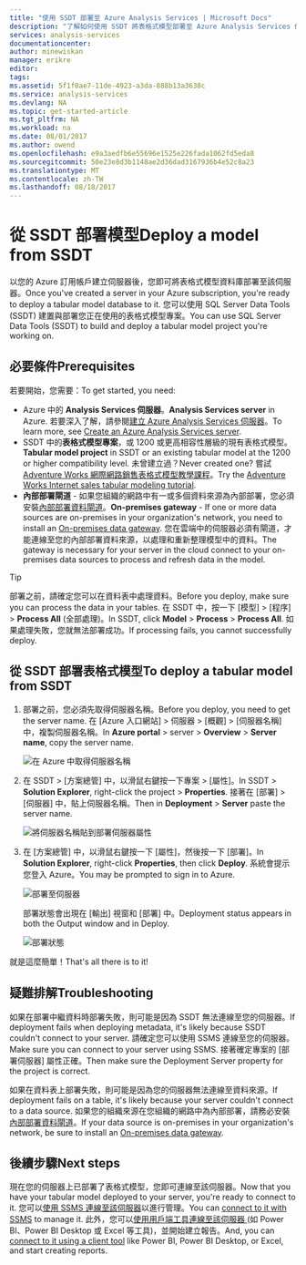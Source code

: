 ```yaml
---
title: "使用 SSDT 部署至 Azure Analysis Services | Microsoft Docs"
description: "了解如何使用 SSDT 將表格式模型部署至 Azure Analysis Services 伺服器。"
services: analysis-services
documentationcenter: 
author: minewiskan
manager: erikre
editor: 
tags: 
ms.assetid: 5f1f0ae7-11de-4923-a3da-888b13a3638c
ms.service: analysis-services
ms.devlang: NA
ms.topic: get-started-article
ms.tgt_pltfrm: NA
ms.workload: na
ms.date: 08/01/2017
ms.author: owend
ms.openlocfilehash: e9a3aedfb6e55696e1525e226fada1062fd5eda8
ms.sourcegitcommit: 50e23e8d3b1148ae2d36dad3167936b4e52c8a23
ms.translationtype: MT
ms.contentlocale: zh-TW
ms.lasthandoff: 08/18/2017
---
```

# <a name="deploy-a-model-from-ssdt"></a><span data-ttu-id="08d7d-103">從 SSDT 部署模型</span><span class="sxs-lookup"><span data-stu-id="08d7d-103">Deploy a model from SSDT</span></span>
<span data-ttu-id="08d7d-104">以您的 Azure 訂用帳戶建立伺服器後，您即可將表格式模型資料庫部署至該伺服器。</span><span class="sxs-lookup"><span data-stu-id="08d7d-104">Once you've created a server in your Azure subscription, you're ready to deploy a tabular model database to it.</span></span> <span data-ttu-id="08d7d-105">您可以使用 SQL Server Data Tools (SSDT) 建置與部署您正在使用的表格式模型專案。</span><span class="sxs-lookup"><span data-stu-id="08d7d-105">You can use SQL Server Data Tools (SSDT) to build and deploy a tabular model project you're working on.</span></span> 

## <a name="prerequisites"></a><span data-ttu-id="08d7d-106">必要條件</span><span class="sxs-lookup"><span data-stu-id="08d7d-106">Prerequisites</span></span>
<span data-ttu-id="08d7d-107">若要開始，您需要：</span><span class="sxs-lookup"><span data-stu-id="08d7d-107">To get started, you need:</span></span>

* <span data-ttu-id="08d7d-108">Azure 中的 **Analysis Services 伺服器**。</span><span class="sxs-lookup"><span data-stu-id="08d7d-108">**Analysis Services server** in Azure.</span></span> <span data-ttu-id="08d7d-109">若要深入了解，請參閱[建立 Azure Analysis Services 伺服器](analysis-services-create-server.md)。</span><span class="sxs-lookup"><span data-stu-id="08d7d-109">To learn more, see [Create an Azure Analysis Services server](analysis-services-create-server.md).</span></span>
* <span data-ttu-id="08d7d-110">SSDT 中的**表格式模型專案**，或 1200 或更高相容性層級的現有表格式模型。</span><span class="sxs-lookup"><span data-stu-id="08d7d-110">**Tabular model project** in SSDT or an existing tabular model at the 1200 or higher compatibility level.</span></span> <span data-ttu-id="08d7d-111">未曾建立過？</span><span class="sxs-lookup"><span data-stu-id="08d7d-111">Never created one?</span></span> <span data-ttu-id="08d7d-112">嘗試 [Adventure Works 網際網路銷售表格式模型教學課程](https://msdn.microsoft.com/library/hh231691.aspx)。</span><span class="sxs-lookup"><span data-stu-id="08d7d-112">Try the [Adventure Works Internet sales tabular modeling tutorial](https://msdn.microsoft.com/library/hh231691.aspx).</span></span>
* <span data-ttu-id="08d7d-113">**內部部署閘道** - 如果您組織的網路中有一或多個資料來源為內部部署，您必須安裝[內部部署資料閘道](analysis-services-gateway.md)。</span><span class="sxs-lookup"><span data-stu-id="08d7d-113">**On-premises gateway** - If one or more data sources are on-premises in your organization's network, you need to install an [On-premises data gateway](analysis-services-gateway.md).</span></span> <span data-ttu-id="08d7d-114">您在雲端中的伺服器必須有閘道，才能連線至您的內部部署資料來源，以處理和重新整理模型中的資料。</span><span class="sxs-lookup"><span data-stu-id="08d7d-114">The gateway is necessary for your server in the cloud connect to your on-premises data sources to process and refresh data in the model.</span></span>

> [!TIP]
> <span data-ttu-id="08d7d-115">部署之前，請確定您可以在資料表中處理資料。</span><span class="sxs-lookup"><span data-stu-id="08d7d-115">Before you deploy, make sure you can process the data in your tables.</span></span> <span data-ttu-id="08d7d-116">在 SSDT 中，按一下 [模型]  >  [程序]  >  **Process All** (全部處理)。</span><span class="sxs-lookup"><span data-stu-id="08d7d-116">In SSDT, click **Model** > **Process** > **Process All**.</span></span> <span data-ttu-id="08d7d-117">如果處理失敗，您就無法部署成功。</span><span class="sxs-lookup"><span data-stu-id="08d7d-117">If processing fails, you cannot successfully deploy.</span></span>
> 
> 

## <a name="to-deploy-a-tabular-model-from-ssdt"></a><span data-ttu-id="08d7d-118">從 SSDT 部署表格式模型</span><span class="sxs-lookup"><span data-stu-id="08d7d-118">To deploy a tabular model from SSDT</span></span>

1. <span data-ttu-id="08d7d-119">部署之前，您必須先取得伺服器名稱。</span><span class="sxs-lookup"><span data-stu-id="08d7d-119">Before you deploy, you need to get the server name.</span></span> <span data-ttu-id="08d7d-120">在 [Azure 入口網站] > 伺服器 > [概觀]  >  [伺服器名稱] 中，複製伺服器名稱。</span><span class="sxs-lookup"><span data-stu-id="08d7d-120">In **Azure portal** > server > **Overview** > **Server name**, copy the server name.</span></span>
   
    ![在 Azure 中取得伺服器名稱](./media/analysis-services-deploy/aas-deploy-get-server-name.png)
2. <span data-ttu-id="08d7d-122">在 SSDT > [方案總管] 中，以滑鼠右鍵按一下專案 > [屬性]。</span><span class="sxs-lookup"><span data-stu-id="08d7d-122">In SSDT > **Solution Explorer**, right-click the project > **Properties**.</span></span> <span data-ttu-id="08d7d-123">接著在 [部署]  >  [伺服器] 中，貼上伺服器名稱。</span><span class="sxs-lookup"><span data-stu-id="08d7d-123">Then in **Deployment** > **Server** paste the server name.</span></span>   
   
    ![將伺服器名稱貼到部署伺服器屬性](./media/analysis-services-deploy/aas-deploy-deployment-server-property.png)
3. <span data-ttu-id="08d7d-125">在 [方案總管] 中，以滑鼠右鍵按一下 [屬性]，然後按一下 [部署]。</span><span class="sxs-lookup"><span data-stu-id="08d7d-125">In **Solution Explorer**, right-click **Properties**, then click **Deploy**.</span></span> <span data-ttu-id="08d7d-126">系統會提示您登入 Azure。</span><span class="sxs-lookup"><span data-stu-id="08d7d-126">You may be prompted to sign in to Azure.</span></span>
   
    ![部署至伺服器](./media/analysis-services-deploy/aas-deploy-deploy.png)
   
    <span data-ttu-id="08d7d-128">部署狀態會出現在 [輸出] 視窗和 [部署] 中。</span><span class="sxs-lookup"><span data-stu-id="08d7d-128">Deployment status appears in both the Output window and in Deploy.</span></span>
   
    ![部署狀態](./media/analysis-services-deploy/aas-deploy-status.png)

<span data-ttu-id="08d7d-130">就是這麼簡單！</span><span class="sxs-lookup"><span data-stu-id="08d7d-130">That's all there is to it!</span></span>


## <a name="troubleshooting"></a><span data-ttu-id="08d7d-131">疑難排解</span><span class="sxs-lookup"><span data-stu-id="08d7d-131">Troubleshooting</span></span>
<span data-ttu-id="08d7d-132">如果在部署中繼資料時部署失敗，則可能是因為 SSDT 無法連線至您的伺服器。</span><span class="sxs-lookup"><span data-stu-id="08d7d-132">If deployment fails when deploying metadata, it's likely because SSDT couldn't connect to your server.</span></span> <span data-ttu-id="08d7d-133">請確定您可以使用 SSMS 連線至您的伺服器。</span><span class="sxs-lookup"><span data-stu-id="08d7d-133">Make sure you can connect to your server using SSMS.</span></span> <span data-ttu-id="08d7d-134">接著確定專案的 [部署伺服器] 屬性正確。</span><span class="sxs-lookup"><span data-stu-id="08d7d-134">Then make sure the Deployment Server property for the project is correct.</span></span>

<span data-ttu-id="08d7d-135">如果在資料表上部署失敗，則可能是因為您的伺服器無法連線至資料來源。</span><span class="sxs-lookup"><span data-stu-id="08d7d-135">If deployment fails on a table, it's likely because your server couldn't connect to a data source.</span></span> <span data-ttu-id="08d7d-136">如果您的組織來源在您組織的網路中為內部部署，請務必安裝[內部部署資料閘道](analysis-services-gateway.md)。</span><span class="sxs-lookup"><span data-stu-id="08d7d-136">If your data source is on-premises in your organization's network, be sure to install an [On-premises data gateway](analysis-services-gateway.md).</span></span>

## <a name="next-steps"></a><span data-ttu-id="08d7d-137">後續步驟</span><span class="sxs-lookup"><span data-stu-id="08d7d-137">Next steps</span></span>
<span data-ttu-id="08d7d-138">現在您的伺服器上已部署了表格式模型，您即可連線至該伺服器。</span><span class="sxs-lookup"><span data-stu-id="08d7d-138">Now that you have your tabular model deployed to your server, you're ready to connect to it.</span></span> <span data-ttu-id="08d7d-139">您可以[使用 SSMS 連線至該伺服器](analysis-services-manage.md)以進行管理。</span><span class="sxs-lookup"><span data-stu-id="08d7d-139">You can [connect to it with SSMS](analysis-services-manage.md) to manage it.</span></span> <span data-ttu-id="08d7d-140">此外，您可以[使用用戶端工具連線至該伺服器 ](analysis-services-connect.md) (如 Power BI、Power BI Desktop 或 Excel 等工具)，並開始建立報告。</span><span class="sxs-lookup"><span data-stu-id="08d7d-140">And, you can [connect to it using a client tool](analysis-services-connect.md) like Power BI, Power BI Desktop, or Excel, and start creating reports.</span></span>

